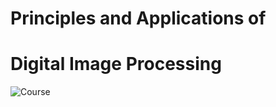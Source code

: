 # Principles and Applications of   
# Digital Image Processing
![Course](https://github.com/ChengZheWu/Principles-and-Applications-of-Digital-Image-Processing/blob/main/%E8%AA%B2%E7%A8%8B%E5%85%A7%E5%AE%B9.png)
